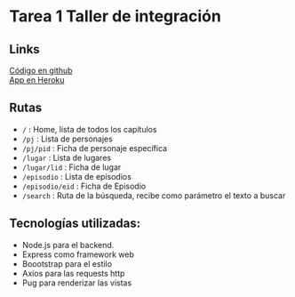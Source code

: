 # Tarea 1 Taller de integración

## Links

[Código en github](https://github.com/vaetchegaray/tarea01_integracion)  
[App en Heroku](https://integracion-t-01-vaetchegaray.herokuapp.com/)

## Rutas

- `/` : Home, lista de todos los capítulos
- `/pj` : Lista de personajes
- `/pj/pid` : Ficha de personaje específica
- `/lugar` : Lista de lugares
- `/lugar/lid` : Ficha de lugar
- `/episodio` : Lista de episodios
- `/episodio/eid` : Ficha de Episodio
- `/search` : Ruta de la búsqueda, recibe como parámetro el texto a buscar

## Tecnologías utilizadas:
- Node.js para el backend.
- Express como framework web
- Boootstrap para el estilo
- Axios para las requests http
- Pug para renderizar las vistas
